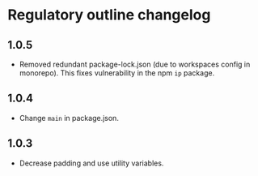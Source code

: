 # Regulatory outline changelog

## 1.0.5

- Removed redundant package-lock.json (due to workspaces config in monorepo). This fixes vulnerability in the npm `ip` package.

## 1.0.4

- Change `main` in package.json.

## 1.0.3

- Decrease padding and use utility variables.
